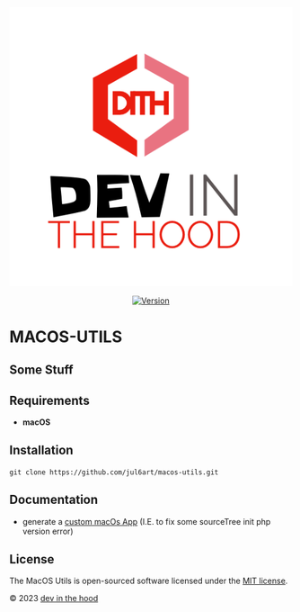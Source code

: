 <p align="center">
    <a href="https://devinthehood.com"><img src="https://github.com/jul6art/symfony-skeleton/blob/master/assets/img/devinthehood.png?raw=true" alt="logo dev in the hood"></a>
</p>

<p align="center">
    <a href="https://github.com/devinthehood/jul6art/tradebot" target="_blank"><img src="https://img.shields.io/static/v1?label=stable&message=v1&color=green" alt="Version"></a>
</p>

MACOS-UTILS
===========
Some Stuff
----------

Requirements
------------

* **macOS**

Installation
------------

```shell
git clone https://github.com/jul6art/macos-utils.git
```

Documentation
------------

* generate a [custom macOs App](/data/doc/APPIFY.md) (I.E. to fix some sourceTree init php version error)

License
-------

The MacOS Utils is open-sourced software licensed under the [MIT license](https://opensource.org/licenses/MIT).

&copy; 2023 [dev in the hood](https://devinthehood.com)

